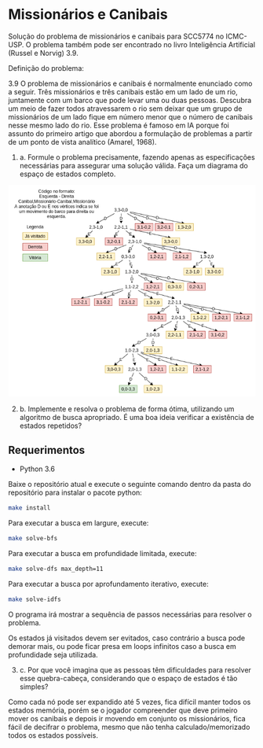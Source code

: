 # Missionários e Canibais

Solução do problema de missionários e canibais para SCC5774 no ICMC-USP. O problema também pode ser encontrado no livro Inteligência Artificial (Russel e Norvig) 3.9.

Definição do problema:

3.9 O problema de missionários e canibais é normalmente enunciado como a seguir. Três missionários e três canibais estão em um lado de um rio, juntamente com um barco que pode levar uma ou duas pessoas. Descubra um meio de fazer todos atravessarem o rio sem deixar que um grupo de missionários de um lado fique em número menor que o número de canibais nesse mesmo lado do rio. Esse problema é famoso em IA porque foi assunto do primeiro artigo que abordou a formulação de problemas a partir de um ponto de vista analítico (Amarel, 1968).

1. a. Formule o problema precisamente, fazendo apenas as especificações necessárias para assegurar uma solução válida. Faça um diagrama do espaço de estados completo.

![diagrama](assets/possible_states.png)

2. b. Implemente e resolva o problema de forma ótima, utilizando um algoritmo de busca apropriado. É uma boa ideia verificar a existência de estados repetidos?

## Requerimentos

* Python 3.6

Baixe o repositório atual e execute o seguinte comando dentro da pasta do repositório para instalar o pacote python:

```bash
make install
```

Para executar a busca em largure, execute:

```bash
make solve-bfs
```

Para executar a busca em profundidade limitada, execute:

```bash
make solve-dfs max_depth=11
```

Para executar a busca por aprofundamento iterativo, execute:

```bash
make solve-idfs
```

O programa irá mostrar a sequência de passos necessárias para resolver o problema.

Os estados já visitados devem ser evitados, caso contrário a busca pode demorar mais, ou pode ficar presa em loops infinitos caso a busca em profundidade seja utilizada.


3. c. Por que você imagina que as pessoas têm dificuldades para resolver esse quebra-cabeça, considerando que o espaço de estados é tão simples?

Como cada nó pode ser expandido até 5 vezes, fica difícil manter todos os estados memória, porém se o jogador compreender que deve primeiro mover os canibais e depois ir movendo em conjunto os missionários, fica fácil de decifrar o problema, mesmo que não tenha calculado/memorizado todos os estados possíveis.
